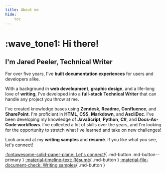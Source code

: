 ```yaml
---
title: About me
hide:
    toc
---
```


# :wave_tone1: Hi there!

## I'm Jared Peeler, Technical Writer

For over five years, I've **built documentation experiences** for users and developers alike. 

With a background in **web development**, **graphic design**, and a life-long love of **writing**, I've  developed into a **full-stack Technical Writer** that can handle any project you throw at me. 

I've created knowledge bases using **Zendesk**, **Readme**, **Confluence**, and **SharePoint**. I'm proficient in **HTML**, **CSS**, **Markdown**, and **AsciiDoc**. I've been developing my knowledge of **JavaScript**, **Python**, **C#**, and **Docs-As-Code workflows**. I've collected a lot of skills over the years, and I'm looking for the opportunity to stretch what I've learned and take on new challenges!

Look around at my **writing samples** and **résumé**. If you like what you see, let's connect!

[:fontawesome-solid-paper-plane: Let's connect!](mailto:jaredpeeler@gmail.com){ .md-button .md-button--primary } [:material-timeline-text: Résumé](resume){ .md-button } [:material-file-document-check: Writing samples](writing-samples/tutorial/){ .md-button }
